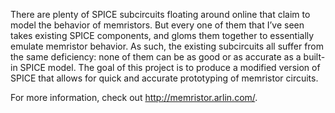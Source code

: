 There are plenty of SPICE subcircuits floating around online that claim to model the behavior of memristors. But every one of them that I’ve seen takes existing SPICE components, and gloms them together to essentially emulate memristor behavior.  As such, the existing subcircuits all suffer from the same deficiency: none of them can be as good or as accurate as a built-in SPICE model.  The goal of this project is to produce a modified version of SPICE that allows for quick and accurate prototyping of memristor circuits.

For more information, check out http://memristor.arlin.com/.